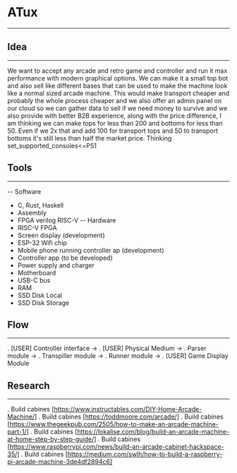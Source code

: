 # ATux
-----------

## Idea
-----------
We want to accept any arcade and retro game and controller and run it max
performance with modern graphical options.
We can make it a small top bot and also sell like different bases
that can be used to make the machine look like a normal sized 
arcade machine. This would make transport cheaper and probably
the whole process cheaper and we also offer an admin panel on our cloud
so we can gather data to sell if we need money to survive and we also
provide with better B2B experience, along with the price difference, 
I am thinking we can make tops for less than 200 and bottoms for less than 50.
Even if we 2x that and add 100 for transport tops and 50 to transport bottoms
it's still less than half the market price.
Thinking set_supported_consoles<=PS1

## Tools
-----------
-- Software
- C, Rust, Haskell
- Assembly
- FPGA verilog RISC-V
-- Hardware
- RISC-V FPGA
- Screen display (development)
- ESP-32 Wifi chip
- Mobile phone running controller ap (development)
- Controller app (to be developed)
- Power supply and charger
- Motherboard
- USB-C bus
- RAM
- SSD Disk Local
- SSD Disk Storage

## Flow
-----------
. [USER] Controller interface ->
. [USER] Physical Medium ->
. Parser module ->
. Transpiller module ->
. Runner module ->
. [USER] Game Display Module

## Research
-----------
. Build cabines [https://www.instructables.com/DIY-Home-Arcade-Machine/]
. Build cabines [https://toddmoore.com/arcade/]
. Build cabines [https://www.thegeekpub.com/2505/how-to-make-an-arcade-machine-part-1/]
. Build cabines [https://lokalise.com/blog/build-an-arcade-machine-at-home-step-by-step-guide/]
. Build cabines [https://www.raspberrypi.com/news/build-an-arcade-cabinet-hackspace-35/]
. Build cabines [https://medium.com/swlh/how-to-build-a-raspberry-pi-arcade-machine-3de4df2894c6]
